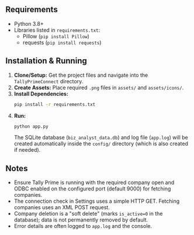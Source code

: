 
## Requirements

*   Python 3.8+
*   Libraries listed in `requirements.txt`:
    *   Pillow (`pip install Pillow`)
    *   requests (`pip install requests`)

## Installation & Running

1.  **Clone/Setup:** Get the project files and navigate into the `TallyPrimeConnect` directory.
2.  **Create Assets:** Place required `.png` files in `assets/` and `assets/icons/`.
3.  **Install Dependencies:**
    ```bash
    pip install -r requirements.txt
    ```
4.  **Run:**
    ```bash
    python app.py
    ```
    The SQLite database (`biz_analyst_data.db`) and log file (`app.log`) will be created automatically inside the `config/` directory (which is also created if needed).

## Notes

*   Ensure Tally Prime is running with the required company open and ODBC enabled on the configured port (default 9000) for fetching companies.
*   The connection check in Settings uses a simple HTTP GET. Fetching companies uses an XML POST request.
*   Company deletion is a "soft delete" (marks `is_active=0` in the database); data is not permanently removed by default.
*   Error details are often logged to `app.log` and the console.